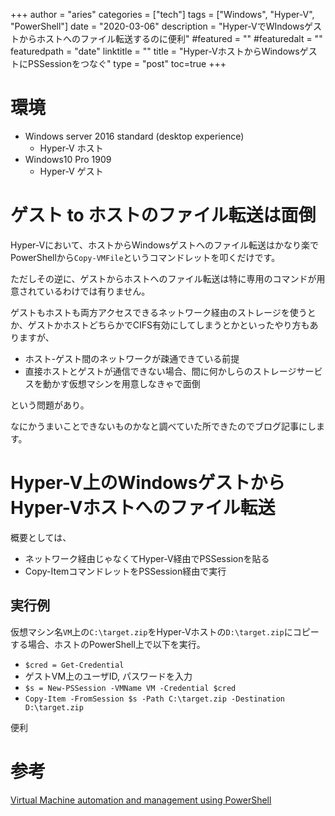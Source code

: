 +++
author = "aries"
categories = ["tech"]
tags = ["Windows", "Hyper-V", "PowerShell"]
date = "2020-03-06"
description = "Hyper-VでWIndowsゲストからホストへのファイル転送するのに便利"
#featured = ""
#featuredalt = ""
featuredpath = "date"
linktitle = ""
title = "Hyper-VホストからWindowsゲストにPSSessionをつなぐ"
type = "post"
toc=true
+++

# 環境

- Windows server 2016 standard (desktop experience)
  - Hyper-V ホスト
- Windows10 Pro 1909
  - Hyper-V ゲスト

# ゲスト to ホストのファイル転送は面倒

Hyper-Vにおいて、ホストからWindowsゲストへのファイル転送はかなり楽でPowerShellから`Copy-VMFile`というコマンドレットを叩くだけです。

ただしその逆に、ゲストからホストへのファイル転送は特に専用のコマンドが用意されているわけでは有りません。

ゲストもホストも両方アクセスできるネットワーク経由のストレージを使うとか、ゲストかホストどちらかでCIFS有効にしてしまうとかといったやり方もありますが、

- ホスト-ゲスト間のネットワークが疎通できている前提
- 直接ホストとゲストが通信できない場合、間に何かしらのストレージサービスを動かす仮想マシンを用意しなきゃで面倒

という問題があり。

なにかうまいことできないものかなと調べていた所できたのでブログ記事にします。


# Hyper-V上のWindowsゲストからHyper-Vホストへのファイル転送

概要としては、

- ネットワーク経由じゃなくてHyper-V経由でPSSessionを貼る
- Copy-ItemコマンドレットをPSSession経由で実行

## 実行例

仮想マシン名`VM`上の`C:\target.zip`をHyper-Vホストの`D:\target.zip`にコピーする場合、ホストのPowerShell上で以下を実行。

- `$cred = Get-Credential`
- ゲストVM上のユーザID, パスワードを入力
- `$s = New-PSSession -VMName VM -Credential $cred`
- `Copy-Item -FromSession $s -Path C:\target.zip -Destination D:\target.zip`

便利

# 参考

[Virtual Machine automation and management using PowerShell](https://docs.microsoft.com/ja-jp/virtualization/hyper-v-on-windows/user-guide/powershell-direct)


